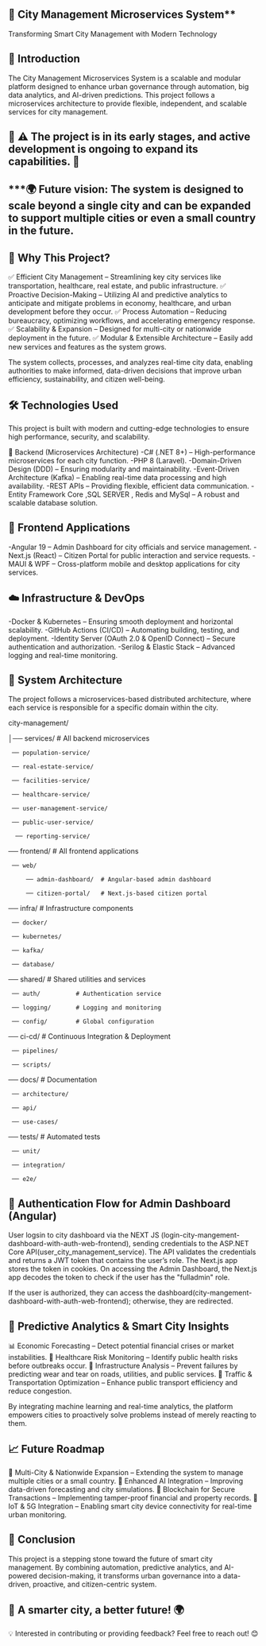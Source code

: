 ## 🌆 ********City Management Microservices System**********
Transforming Smart City Management with Modern Technology

## 🚀 Introduction
The City Management Microservices System is a scalable and modular platform designed to enhance urban governance through automation, big data analytics, and AI-driven predictions. This project follows a microservices architecture to provide flexible, independent, and scalable services for city management.

## 🚧 ⚠️ The project is in its early stages, and active development is ongoing to expand its capabilities. 🚧


## ***🌍 Future vision: The system is designed to scale beyond a single city and can be expanded to support multiple cities or even a small country in the future.

## 🎯 Why This Project?
✅ Efficient City Management – Streamlining key city services like transportation, healthcare, real estate, and public infrastructure.
✅ Proactive Decision-Making – Utilizing AI and predictive analytics to anticipate and mitigate problems in economy, healthcare, and urban development before they occur.
✅ Process Automation – Reducing bureaucracy, optimizing workflows, and accelerating emergency response.
✅ Scalability & Expansion – Designed for multi-city or nationwide deployment in the future.
✅ Modular & Extensible Architecture – Easily add new services and features as the system grows.

The system collects, processes, and analyzes real-time city data, enabling authorities to make informed, data-driven decisions that improve urban efficiency, sustainability, and citizen well-being.

## 🛠️ Technologies Used
This project is built with modern and cutting-edge technologies to ensure high performance, security, and scalability.

📌 Backend (Microservices Architecture)
-C# (.NET 8+) – High-performance microservices for each city function.
-PHP 8 (Laravel).
-Domain-Driven Design (DDD) – Ensuring modularity and maintainability.
-Event-Driven Architecture (Kafka) – Enabling real-time data processing and high availability.
-REST APIs – Providing flexible, efficient data communication.
-Entity Framework Core ,SQL SERVER , Redis and MySql – A robust and scalable database solution.

## 🎨 Frontend Applications
-Angular 19 – Admin Dashboard for city officials and service management.
-Next.js (React) – Citizen Portal for public interaction and service requests.
-MAUI & WPF – Cross-platform mobile and desktop applications for city services.

## ☁️ Infrastructure & DevOps
-Docker & Kubernetes – Ensuring smooth deployment and horizontal scalability.
-GitHub Actions (CI/CD) – Automating building, testing, and deployment.
-Identity Server (OAuth 2.0 & OpenID Connect) – Secure authentication and authorization.
-Serilog & Elastic Stack – Advanced logging and real-time monitoring.

## 📌 System Architecture
The project follows a microservices-based distributed architecture, where each service is responsible for a specific domain within the city.

city-management/

│── services/           # All backend microservices

     ── population-service/
     
     ── real-estate-service/
     
     ── facilities-service/
     
     ── healthcare-service/
     
     ── user-management-service/
     
     ── public-user-service/
     
      ── reporting-service/
      
 ── frontend/           # All frontend applications
 
     ── web/
     
         ── admin-dashboard/  # Angular-based admin dashboard
         
         ── citizen-portal/   # Next.js-based citizen portal
         
 ── infra/             # Infrastructure components
 
     ── docker/
     
     ── kubernetes/
     
     ── kafka/

     ── database/

 ── shared/            # Shared utilities and services
 
     ── auth/          # Authentication service
     
     ── logging/       # Logging and monitoring
     
     ── config/        # Global configuration
     
 ── ci-cd/             # Continuous Integration & Deployment
 
     ── pipelines/
     
     ── scripts/
     
 ── docs/              # Documentation
 
     ── architecture/

     ── api/
     
     ── use-cases/
     
 ── tests/             # Automated tests
 
     ── unit/
    
     ── integration/
    
     ── e2e/










## 🔐 Authentication Flow for Admin Dashboard (Angular)
User logsin to city dashboard via the NEXT JS (login-city-mangement-dashboard-with-auth-web-frontend), sending credentials to the ASP.NET Core API(user_city_management_service).
The API validates the credentials and returns a JWT token that contains the user’s role.
The Next.js app stores the token in cookies.
On accessing the Admin Dashboard, the Next.js app decodes the token to check if the user has the "fulladmin" role.

If the user is authorized, they can access the dashboard(city-mangement-dashboard-with-auth-web-frontend); otherwise, they are redirected.


## 🔮 Predictive Analytics & Smart City Insights

📊 Economic Forecasting – Detect potential financial crises or market instabilities.
🏥 Healthcare Risk Monitoring – Identify public health risks before outbreaks occur.
🚧 Infrastructure Analysis – Prevent failures by predicting wear and tear on roads, utilities, and public services.
🚦 Traffic & Transportation Optimization – Enhance public transport efficiency and reduce congestion.

By integrating machine learning and real-time analytics, the platform empowers cities to proactively solve problems instead of merely reacting to them.

## 📈 Future Roadmap

🚀 Multi-City & Nationwide Expansion – Extending the system to manage multiple cities or a small country.
🧠 Enhanced AI Integration – Improving data-driven forecasting and city simulations.
🔗 Blockchain for Secure Transactions – Implementing tamper-proof financial and property records.
📡 IoT & 5G Integration – Enabling smart city device connectivity for real-time urban monitoring.

## 📢 Conclusion
This project is a stepping stone toward the future of smart city management. By combining automation, predictive analytics, and AI-powered decision-making, it transforms urban governance into a data-driven, proactive, and citizen-centric system.

## 🚀 A smarter city, a better future! 🌍

💡 Interested in contributing or providing feedback? Feel free to reach out! 😊
